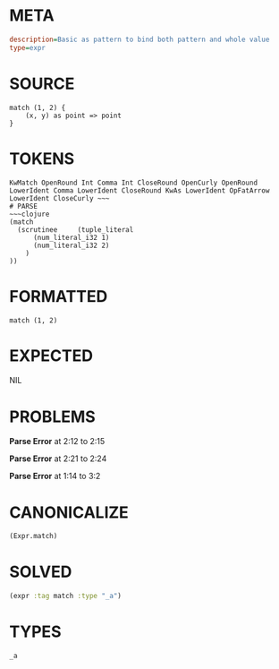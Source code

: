 # META
~~~ini
description=Basic as pattern to bind both pattern and whole value
type=expr
~~~
# SOURCE
~~~roc
match (1, 2) {
    (x, y) as point => point
}
~~~
# TOKENS
~~~text
KwMatch OpenRound Int Comma Int CloseRound OpenCurly OpenRound LowerIdent Comma LowerIdent CloseRound KwAs LowerIdent OpFatArrow LowerIdent CloseCurly ~~~
# PARSE
~~~clojure
(match
  (scrutinee     (tuple_literal
      (num_literal_i32 1)
      (num_literal_i32 2)
    )
))
~~~
# FORMATTED
~~~roc
match (1, 2)
~~~
# EXPECTED
NIL
# PROBLEMS
**Parse Error**
at 2:12 to 2:15

**Parse Error**
at 2:21 to 2:24

**Parse Error**
at 1:14 to 3:2

# CANONICALIZE
~~~clojure
(Expr.match)
~~~
# SOLVED
~~~clojure
(expr :tag match :type "_a")
~~~
# TYPES
~~~roc
_a
~~~
